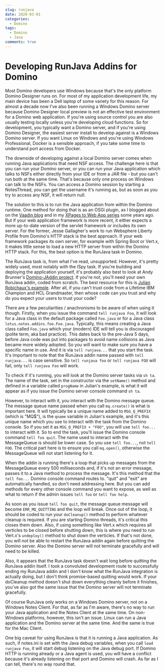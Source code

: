 ```yaml
---
slug: runjava
date: 2020-03-01
categories:
  - Domino
tags: 
  - Domino
  - Java
comments: true
---
```

# Developing RunJava Addins for Domino

Most Domino developers use Windows because that's the only platform Domino Designer runs on. For most of my application development life, my main device has been a Dell laptop of some variety for this reason. For almost a decade now I've also been running a Windows Domino server because Domino Designer local preview is not an effective test environment for a Domino web application. If you're using source control you are also usually testing locally unless you're developing cloud functions. So for development, you typically want a Domino server, and if you're using Domino Designer, the easiest server install to develop against is a Windows Domino server. If you want Linux on Windows and you're using Windows Professional, Docker is a sensible approach, if you take some time to understand port access from Docker.

<!-- more -->

The downside of developing against a local Domino server comes when running Java applications that need NSF access. The challenge here is that you can run your Domino server, or you can run your Java application which talks to NSFs either directly from your IDE or from a JAR file - but you can't run both at the same time. That's because only one process on Windows can talk to the NSFs. You can access a Domino session by starting a NotesThread, you can get the username it's running as, but as soon as you try to access any NSF, it will return null.

The solution to this is to run the Java application from within the Domino runtime. One method for doing that is as an OSGi plugin, as I blogged about on the [Vaadin blog](https://vaadin.com/blog/designing-your-vaadin-based-domino-applications) and in my [XPages to Web App series](https://www.intec.co.uk/from-xpages-to-web-app-part-ten-vaadin/) some years ago. But if your web application framework is more recent, it either expects a more up-to-date version of the servlet framework or includes its own server. For the former, Jesse Gallagher's work to run Websphere Liberty Profile from Domino's HTTP stack is the best approach. If your web framework packages its own server, for example with Spring Boot or Vert.x, it makes little sense to load a new HTTP server from within the Domino HTTP stack. For this, the best option is the RunJava task in Domino.

The RunJava task is, from what I've read, unsupported. However, it's pretty widely used, most notably with the ISpy task. If you're building and deploying the application yourself, it's probably also best to look at Andy Brunner's [Domino-JAddin project](https://github.com/AndyBrunner/Domino-JAddin). If you're not, you'll need your own RunJava addin, coded from scratch. The best resource for this is [Julian Robichaux's example](https://www.nsftools.com/tips/JavaAddinTest.java). After all, if you can't trust code from a Lifetime IBM Champion and HCL Grandmaster, then whose code can you trust and why do you expect your users to trust your code?

There are a few peculiarities / anachronisms to be aware of when using it though. Firstly, when you issue the command `tell runjava Foo`, it will look for a Java class in the default package called `Foo.java` or for a Java class `lotus.notes.addins.foo.Foo.java`. Typically, this means creating a Java class called `Foo.java` which your (modern) IDE will tell you is discouraged (polite term, aka bad practice). This dates back to the pre-Java 5 days, before Java code was put into packages to avoid name collisions as Java became more widely adopted. So you will want to make sure you have a specific name in use. And it is via `tell runjava...` that you start the task. It's important to note that the RunJava addin name passed with `tell runjava...` is case sensitive. So `tell runjava foo` or `tell runjava FOO` will fail, only `tell runjava Foo` will work.

To check if it's running, you will look at the Domino server tasks via `sh ta`. The name of the task, set in the constructor via the `setName()` method and defined in a variable called `progName` in Julian's example, is what it will appear as if you issue the Domino server console command `sh ta`.

However, to interact with it, you interact with the Domino message queue. The message queue name passed when you call `mq.create()` is what is important here. It will typically be a unique name added to `MSG_Q_PREFIX` (which is "MQ$"), is the `qname` variable in Julian's example, and it's this unique name which you use to interact with the task from the Domino console. So if you set it as `MSG_Q_PREFIX + "FOO"`, you will use `tell foo...` to interact with it. So to end the task, you'll issue the Domino console command `tell foo quit`. The name used to interact with the MessageQueue is should be lower case. So you use `tell foo...`, not `tell FOO`. The critical part here is to ensure you call `mq.open()`, otherwise the MessageQueue will not start listening for it.

When the addin is running there's a loop that picks up messages from the MessageQueue every 500 milliseconds and, if it's not an error message, passes it to a Java method to process the message. It's this method that the `tell foo...` Domino console command routes to. "quit" and "exit" are automatically handled, so don't need addressing here. But you can add methods for every other console command you want to expose, as well as what to return if the admin issues `tell foo` or `tell foo help`.

As soon as you issue `tell foo quit`, the message queue message will become `ERR_MQ_QUITTING` and the loop will break. Once out of the loop, it should be coded to run your `doCleanup()` method to perform whatever cleanup is required. If you are starting Domino threads, it's critical this closes them down. Also, if using something like Vert.x which requires all verticles to be closed before shutting down, this is where you need to run Vert.x's `undeploy()` method to shut down the verticles. If that's not done, you will not be able to restart the RunJava addin again before quitting the Domino server. Also the Domino server will not terminate gracefully and will need to be killed.

Also, it appears that the RunJava task doesn't wait long before quitting the RunJava addin itself. I took a convoluted development route to successfully ending my RunJava addin and I don't know what the RunJava integration is actually doing, but I don't think promise-based quitting would work. If your doCleanup method doesn't shut down everything cleanly before it finishes, you've also got the same issue that the Domino server will not terminate gracefully.

Of course RunJava only works on a Windows Domino server, not on a Windows Notes Client. For that, as far as I'm aware, there's no way to run your Java application and the Notes Client at the same time. On non-Windows platforms, however, this isn't an issue. Linux can run a Java application and the Domino server at the same time. And the same is true for the Mac Client.

One big caveat for using RunJava is that it is running a Java application. As such, if notes.ini is set with the Java debug variables, when you call `load runjava Foo`, it will start debug listening on the Java debug port. If Domino HTTP is running already or a Java agent is used, you will have a conflict because it's already listening on that port and Domino will crash. As far as I can tell, there's no way round that.